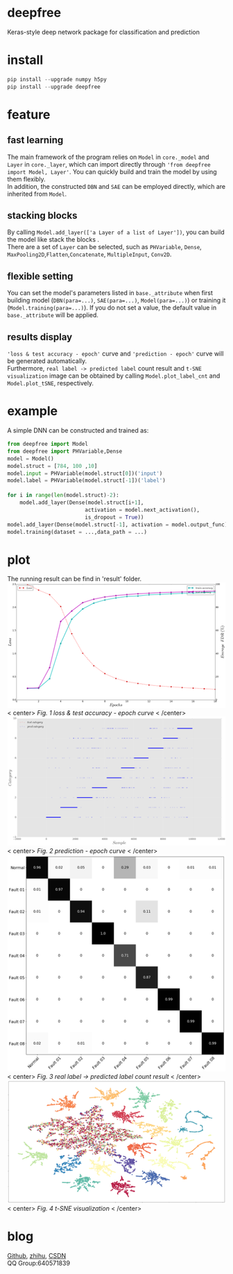 # deepfree
Keras-style deep network package for classification and prediction
# install
``` python 
pip install --upgrade numpy h5py
pip install --upgrade deepfree
```
# feature
## fast learning
The main framework of the program relies on ``Model`` in ``core._model`` and ``Layer`` in ``core._layer``, which can import directly through ``'from deepfree import Model, Layer'``. You can quickly build and train the model by using them flexibly.<br />
In addition, the constructed ``DBN`` and ``SAE`` can be employed directly, which are inherited from ``Model``.
## stacking blocks
By calling ``Model.add_layer(['a Layer of a list of Layer'])``, you can build the model like stack the blocks .<br />
There are a set of ``Layer`` can be selected, such as ``PHVariable``, ``Dense``, ``MaxPooling2D``,``Flatten``,``Concatenate``, ``MultipleInput``, ``Conv2D``.
## flexible setting
You can set the model's parameters listed in ``base._attribute`` when first building model (``DBN(para=...)``, ``SAE(para=...)``, ``Model(para=...)``) or training it (``Model.training(para=...)``). If you do not set a value, the default value in ``base._attribute`` will be applied.
## results display
``'loss & test accuracy - epoch'`` curve and ``'prediction - epoch'`` curve will be generated automatically.<br />
Furthermore, ``real label -> predicted label`` count result and ``t-SNE visualization`` image can be obtained by calling ``Model.plot_label_cnt`` and ``Model.plot_tSNE``, respectively.
# example
A simple DNN can be constructed and trained as:
```python
from deepfree import Model
from deepfree import PHVariable,Dense
model = Model()
model.struct = [784, 100 ,10]
model.input = PHVariable(model.struct[0])('input')
model.label = PHVariable(model.struct[-1])('label')
        
for i in range(len(model.struct)-2):
    model.add_layer(Dense(model.struct[i+1], 
                         activation = model.next_activation(), 
                         is_dropout = True))
model.add_layer(Dense(model.struct[-1], activation = model.output_func))
model.training(dataset = ...,data_path = ...)
```
# plot
The running result can be find in 'result' folder.<br />
![1](/deepfree/images/epoch_accuracy.png)<br /> < center>  *Fig. 1 loss & test accuracy - epoch curve* < /center> <br />
![2](/deepfree/images/pred_result.png)<br /> < center>  *Fig. 2 prediction - epoch curve* < /center> <br />
![3](/deepfree/images/label_cnt.png)<br /> < center>  *Fig. 3 real label -> predicted label count result* < /center> <br />
![4](/deepfree/images/tSNE.png)<br /> < center>  *Fig. 4 t-SNE visualization* < /center> <br />
# blog
[Github](https://github.com/fuzimaoxinan/deepfree),
[zhihu](https://www.zhihu.com/people/fu-zi-36-41/posts),
[CSDN](https://blog.csdn.net/fuzimango/article/list/)<br />
QQ Group:640571839 
